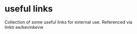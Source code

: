 # useful links
Collection of some useful links for external use. 
Referenced via linktr.ee/kevinkevw
